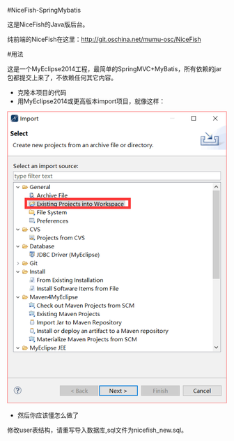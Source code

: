 #NiceFish-SpringMybatis

这是NiceFish的Java版后台。

纯前端的NiceFish在这里：http://git.oschina.net/mumu-osc/NiceFish

#用法

这是一个MyEclipse2014工程，最简单的SpringMVC+MyBatis，所有依赖的jar包都提交上来了，不依赖任何其它内容。


- 克隆本项目的代码
- 用MyEclipse2014或更高版本import项目，就像这样：

![视频教程截图](docs/imgs/1.png)

- 然后你应该懂怎么做了

修改user表结构，请重写导入数据库,sql文件为nicefish_new.sql。